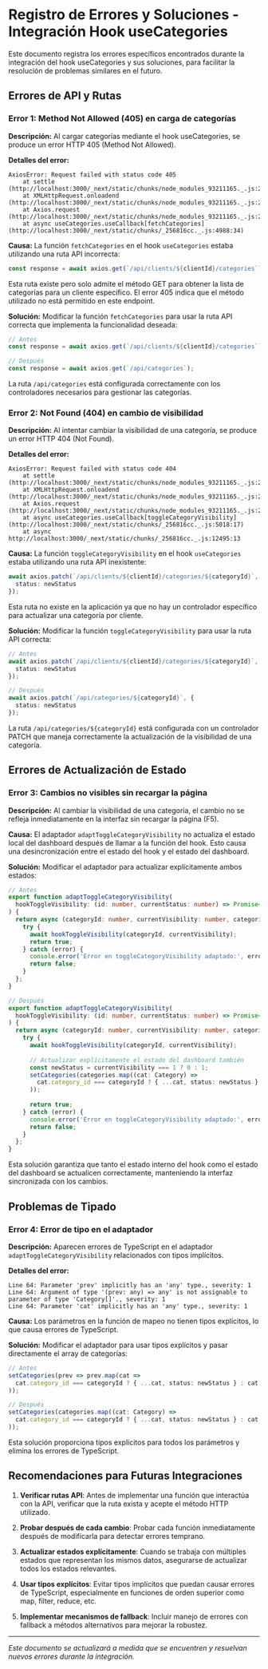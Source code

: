 # Registro de Errores y Soluciones - Integración Hook useCategories

Este documento registra los errores específicos encontrados durante la integración del hook useCategories y sus soluciones, para facilitar la resolución de problemas similares en el futuro.

## Errores de API y Rutas

### Error 1: Method Not Allowed (405) en carga de categorías

**Descripción:**
Al cargar categorías mediante el hook useCategories, se produce un error HTTP 405 (Method Not Allowed).

**Detalles del error:**
```
AxiosError: Request failed with status code 405
    at settle (http://localhost:3000/_next/static/chunks/node_modules_93211165._.js:20403:16)
    at XMLHttpRequest.onloadend (http://localhost:3000/_next/static/chunks/node_modules_93211165._.js:20907:174)
    at Axios.request (http://localhost:3000/_next/static/chunks/node_modules_93211165._.js:21632:49)
    at async useCategories.useCallback[fetchCategories] (http://localhost:3000/_next/static/chunks/_256816cc._.js:4988:34)
```

**Causa:**
La función `fetchCategories` en el hook `useCategories` estaba utilizando una ruta API incorrecta:
```typescript
const response = await axios.get(`/api/clients/${clientId}/categories`);
```
Esta ruta existe pero solo admite el método GET para obtener la lista de categorías para un cliente específico. El error 405 indica que el método utilizado no está permitido en este endpoint.

**Solución:**
Modificar la función `fetchCategories` para usar la ruta API correcta que implementa la funcionalidad deseada:

```typescript
// Antes
const response = await axios.get(`/api/clients/${clientId}/categories`);

// Después
const response = await axios.get(`/api/categories`);
```

La ruta `/api/categories` está configurada correctamente con los controladores necesarios para gestionar las categorías.

### Error 2: Not Found (404) en cambio de visibilidad

**Descripción:**
Al intentar cambiar la visibilidad de una categoría, se produce un error HTTP 404 (Not Found).

**Detalles del error:**
```
AxiosError: Request failed with status code 404
    at settle (http://localhost:3000/_next/static/chunks/node_modules_93211165._.js:20403:16)
    at XMLHttpRequest.onloadend (http://localhost:3000/_next/static/chunks/node_modules_93211165._.js:20907:174)
    at Axios.request (http://localhost:3000/_next/static/chunks/node_modules_93211165._.js:21632:49)
    at async useCategories.useCallback[toggleCategoryVisibility] (http://localhost:3000/_next/static/chunks/_256816cc._.js:5018:17)
    at async http://localhost:3000/_next/static/chunks/_256816cc._.js:12495:13
```

**Causa:**
La función `toggleCategoryVisibility` en el hook `useCategories` estaba utilizando una ruta API inexistente:
```typescript
await axios.patch(`/api/clients/${clientId}/categories/${categoryId}`, {
  status: newStatus
});
```
Esta ruta no existe en la aplicación ya que no hay un controlador específico para actualizar una categoría por cliente.

**Solución:**
Modificar la función `toggleCategoryVisibility` para usar la ruta API correcta:

```typescript
// Antes
await axios.patch(`/api/clients/${clientId}/categories/${categoryId}`, {
  status: newStatus
});

// Después
await axios.patch(`/api/categories/${categoryId}`, {
  status: newStatus
});
```

La ruta `/api/categories/${categoryId}` está configurada con un controlador PATCH que maneja correctamente la actualización de la visibilidad de una categoría.

## Errores de Actualización de Estado

### Error 3: Cambios no visibles sin recargar la página

**Descripción:**
Al cambiar la visibilidad de una categoría, el cambio no se refleja inmediatamente en la interfaz sin recargar la página (F5).

**Causa:**
El adaptador `adaptToggleCategoryVisibility` no actualiza el estado local del dashboard después de llamar a la función del hook. Esto causa una desincronización entre el estado del hook y el estado del dashboard.

**Solución:**
Modificar el adaptador para actualizar explícitamente ambos estados:

```typescript
// Antes
export function adaptToggleCategoryVisibility(
  hookToggleVisibility: (id: number, currentStatus: number) => Promise<void>
) {
  return async (categoryId: number, currentVisibility: number, categories: Category[], setCategories: (categories: Category[]) => void) => {
    try {
      await hookToggleVisibility(categoryId, currentVisibility);
      return true;
    } catch (error) {
      console.error('Error en toggleCategoryVisibility adaptado:', error);
      return false;
    }
  };
}

// Después
export function adaptToggleCategoryVisibility(
  hookToggleVisibility: (id: number, currentStatus: number) => Promise<void>
) {
  return async (categoryId: number, currentVisibility: number, categories: Category[], setCategories: (categories: Category[]) => void) => {
    try {
      await hookToggleVisibility(categoryId, currentVisibility);
      
      // Actualizar explícitamente el estado del dashboard también
      const newStatus = currentVisibility === 1 ? 0 : 1;
      setCategories(categories.map((cat: Category) => 
        cat.category_id === categoryId ? { ...cat, status: newStatus } : cat
      ));
      
      return true;
    } catch (error) {
      console.error('Error en toggleCategoryVisibility adaptado:', error);
      return false;
    }
  };
}
```

Esta solución garantiza que tanto el estado interno del hook como el estado del dashboard se actualicen correctamente, manteniendo la interfaz sincronizada con los cambios.

## Problemas de Tipado

### Error 4: Error de tipo en el adaptador

**Descripción:**
Aparecen errores de TypeScript en el adaptador `adaptToggleCategoryVisibility` relacionados con tipos implícitos.

**Detalles del error:**
```
Line 64: Parameter 'prev' implicitly has an 'any' type., severity: 1
Line 64: Argument of type '(prev: any) => any' is not assignable to parameter of type 'Category[]'., severity: 1
Line 64: Parameter 'cat' implicitly has an 'any' type., severity: 1
```

**Causa:**
Los parámetros en la función de mapeo no tienen tipos explícitos, lo que causa errores de TypeScript.

**Solución:**
Modificar el adaptador para usar tipos explícitos y pasar directamente el array de categorías:

```typescript
// Antes
setCategories(prev => prev.map(cat => 
  cat.category_id === categoryId ? { ...cat, status: newStatus } : cat
));

// Después
setCategories(categories.map((cat: Category) => 
  cat.category_id === categoryId ? { ...cat, status: newStatus } : cat
));
```

Esta solución proporciona tipos explícitos para todos los parámetros y elimina los errores de TypeScript.

## Recomendaciones para Futuras Integraciones

1. **Verificar rutas API**: Antes de implementar una función que interactúa con la API, verificar que la ruta exista y acepte el método HTTP utilizado.

2. **Probar después de cada cambio**: Probar cada función inmediatamente después de modificarla para detectar errores temprano.

3. **Actualizar estados explícitamente**: Cuando se trabaja con múltiples estados que representan los mismos datos, asegurarse de actualizar todos los estados relevantes.

4. **Usar tipos explícitos**: Evitar tipos implícitos que puedan causar errores de TypeScript, especialmente en funciones de orden superior como map, filter, reduce, etc.

5. **Implementar mecanismos de fallback**: Incluir manejo de errores con fallback a métodos alternativos para mejorar la robustez.

---

*Este documento se actualizará a medida que se encuentren y resuelvan nuevos errores durante la integración.* 